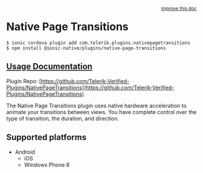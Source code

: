 <a style="float:right;font-size:12px;" href="http://github.com/danielsogl/awesome-cordova-plugins/edit/master/src/@awesome-cordova-plugins/plugins/native-page-transitions/index.ts#L16">
  Improve this doc
</a>

# Native Page Transitions

```
$ ionic cordova plugin add com.telerik.plugins.nativepagetransitions
$ npm install @ionic-native/plugins/native-page-transitions
```

## [Usage Documentation](https://ionicframework.com/docs/native/native-page-transitions/)

Plugin Repo: [https://github.com/Telerik-Verified-Plugins/NativePageTransitions](https://github.com/Telerik-Verified-Plugins/NativePageTransitions)

The Native Page Transitions plugin uses native hardware acceleration to animate your transitions between views. You have complete control over the type of transition, the duration, and direction.

## Supported platforms

- Android
  - iOS
  - Windows Phone 8
  


